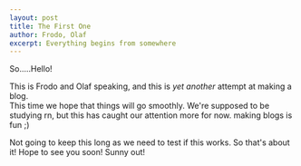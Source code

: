 ```yaml
---
layout: post
title: The First One
author: Frodo, Olaf
excerpt: Everything begins from somewhere
---
```


So.....Hello!

This is Frodo and Olaf speaking, and this is *yet another* attempt at making a blog.  
This time we hope that things will go smoothly. We're supposed to be studying rn, but this has caught our attention more for now. making blogs is fun ;)

Not going to keep this long as we need to test if this works. So that's about it! Hope to see you soon! Sunny out!

